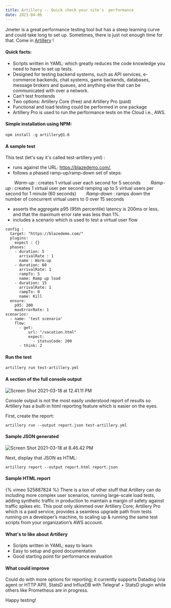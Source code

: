 ```yaml
---
title: Artillery -- Quick check your site's  performance 
date: 2021-04-06
---
```


Jmeter is a great performance testing tool but has a steep learning curve and could take long to set up. Sometimes, there is just not enough time for that. Come in [Artillery](https://artillery.io/) !

#### Quick facts:

* Scripts written in YAML: which greatly reduces the code knowledge you need to have to set up tests. 
* Designed for testing backend systems, such as API services, e-commerce backends, chat systems, game backends, databases, message brokers and queues, and anything else that can be communicated with over a network.
* Can't test frontends
* Two options: Artillery Core (free) and Artillery Pro (paid) 
* Functional and load testing could be performed in one package
* Artillery Pro is used to run the performance tests on the Cloud i.e., AWS.

#### Simple installation using NPM:

```
npm install -g artillery@1.6
```

#### A sample test 

This test (let's say it's called test-artillery.yml) :

* runs against the URL: https://blazedemo.com/, 
* follows a phased ramp-up/ramp-down set of steps: 

&nbsp;&nbsp;&nbsp;&nbsp;&nbsp;&nbsp; _Warm-up_ : creates 1 virtual user each second for 5 seconds
&nbsp;&nbsp;&nbsp;&nbsp;&nbsp;&nbsp; _Ramp-up_ : creates 1 virtual user per second ramping up to 5 virtual users per second for 1 minute (60 seconds)
&nbsp;&nbsp;&nbsp;&nbsp;&nbsp;&nbsp; _Ramp-down_ : ramps down the number of concurrent virtual users to 0 over 15 seconds

* asserts the aggregate p95 (95th percentile) latency is 200ms or less, and that the maximum error rate was less than 1%. 
* includes a scenario which is used to test a virtual user flow 

```
config :
  target: "https://blazedemo.com/"
  plugins: 
    expect : {}
  phases:
    - duration: 5
      arrivalRate : 1
      name : Warm-up
    - duration: 60 
      arrivalRate: 1
      rampTo: 5
      name: Ramp up load
    - duration: 15
      arrivalRate: 1
      rampTo: 0
      name: Kill
  ensure:
    p95: 200
    maxErrorRate: 1
scenarios:
  - name: 'test scenario'
    flow:
      - get: 
          url: "/vacation.html"
          expect: 
            - statusCode: 200
      - think: 2
```

#### Run the test

```
artillery run test-artillery.yml
```

#### A section of the full console output

![Screen Shot 2021-03-18 at 12.41.11 PM](https://dev-to-uploads.s3.amazonaws.com/uploads/articles/mh8lai07vjg1dsdmdkru.png)
 
Console output is not the most easily understood report of results so Artillery has a built-in html reporting feature which is easier on the eyes. 

First, create the report:
```
artillery run --output report.json test-artillery.yml
```

#### Sample JSON generated

![Screen Shot 2021-03-18 at 8.46.42 PM](https://dev-to-uploads.s3.amazonaws.com/uploads/articles/a9fgh2an0eikt8tnx6pd.png)
 
Next, display that JSON as HTML:
```
artillery report --output report.html report.json
```

#### Sample HTML report 

{% vimeo 525887824 %}
There is a ton of other stuff that Artillery can do including more complex user scenarios, running large-scale load tests, adding synthetic traffic in production to maintain a margin of safety against traffic spikes etc. 
This post only skimmed over Artillery Core; Artillery Pro which is a paid service, provides a seamless upgrade path from tests running on a developer’s machine, to scaling up & running the same test scripts from your organization’s AWS account.

#### What's to like about Artillery

* Scripts written in YAML; easy to learn
* Easy to setup and good documentation
* Good starting point for performance evaluation

#### What could improve 

Could do with more options for reporting; it currently supports Datadog (via agent or HTTP API), StatsD and InfluxDB with Telegraf + StatsD plugin while others like Prometheus are in progress.

Happy testing! 

